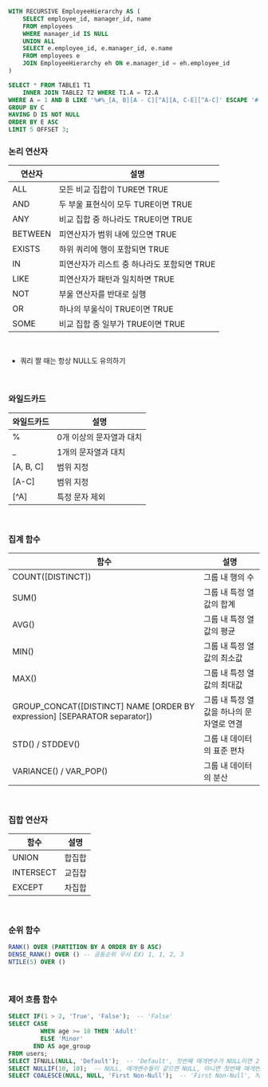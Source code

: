 ```SQL
WITH RECURSIVE EmployeeHierarchy AS (
    SELECT employee_id, manager_id, name
    FROM employees
    WHERE manager_id IS NULL
    UNION ALL
    SELECT e.employee_id, e.manager_id, e.name
    FROM employees e
    JOIN EmployeeHierarchy eh ON e.manager_id = eh.employee_id
)

SELECT * FROM TABLE1 T1
    INNER JOIN TABLE2 T2 WHERE T1.A = T2.A  
WHERE A = 1 AND B LIKE '%#%_[A, B][A - C][^A][A, C-E][^A-C]' ESCAPE '#'
GROUP BY C
HAVING D IS NOT NULL
ORDER BY E ASC
LIMIT 5 OFFSET 3;
```


### 논리 연산자
|연산자|설명|
|-|-|
|ALL|모든 비교 집합이 TURE면 TRUE|
|AND|두 부울 표현식이 모두 TURE이면 TRUE|
|ANY|비교 집합 중 하나라도 TRUE이면 TRUE|
|BETWEEN|피연산자가 범위 내에 있으면 TRUE|
|EXISTS|하위 쿼리에 행이 포함되면 TRUE|
|IN|피연산자가 리스트 중 하나라도 포함되면 TRUE|
|LIKE|피연산자가 패턴과 일치하면 TRUE|
|NOT|부울 연산자를 반대로 실행|
|OR|하나의 부울식이 TRUE이면 TRUE|
|SOME|비교 집합 중 일부가 TRUE이면 TRUE|

</br>

* 쿼리 짤 때는 항상 NULL도 유의하기

</br>

### 와일드카드
|와일드카드|설명|
|-|-|
|%|0개 이상의 문자열과 대치|
|_|1개의 문자열과 대치|
|[A, B, C]|범위 지정|
|[A-C]|범위 지정|
|[^A]|특정 문자 제외|

</br>

### 집계 함수
|함수|설명|
|-|-|
|COUNT([DISTINCT])|그룹 내 행의 수|
|SUM()|그룹 내 특정 열 값의 합계|
|AVG()|그룹 내 특정 열 값의 평균|
|MIN()|그룹 내 특정 열 값의 최소값|
|MAX()|그룹 내 특정 열 값의 최대값|
|GROUP_CONCAT([DISTINCT] NAME [ORDER BY expression] [SEPARATOR separator])|그룹 내 특정 열 값을 하나의 문자열로 연결|
|STD() / STDDEV()|그룹 내 데이터의 표준 편차|
|VARIANCE() / VAR_POP()| 그룹 내 데이터의 분산|

</br>

### 집합 연산자
|함수|설명|
|-|-|
|UNION|합집합|
|INTERSECT|교집찹|
|EXCEPT|차집합|

</br>

### 순위 함수
```SQL
RANK() OVER (PARTITION BY A ORDER BY B ASC)
DENSE_RANK() OVER () -- 공동순위 무시 EX) 1, 1, 2, 3
NTILE(5) OVER ()
```

</br>

### 제어 흐름 함수
```SQL
SELECT IF(1 > 2, 'True', 'False');  -- 'False'
SELECT CASE
         WHEN age >= 18 THEN 'Adult'
         ELSE 'Minor'
       END AS age_group
FROM users;
SELECT IFNULL(NULL, 'Default');  -- 'Default', 첫번째 매개변수가 NULL이면 2번째 매개변수 반환, 아니면 첫번째 매개변수 반환
SELECT NULLIF(10, 10);  -- NULL, 매개변수들이 같으면 NULL, 아니면 첫번째 매개변수 반환
SELECT COALESCE(NULL, NULL, 'First Non-Null');  -- 'First Non-Null', 처음으로 NULL이 아닌 것 반환




```